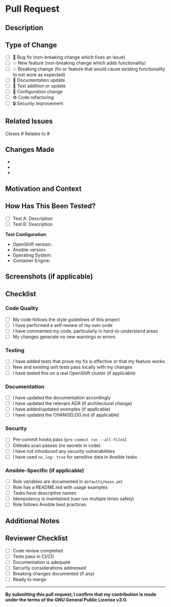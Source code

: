 # Pull Request

## Description

<!-- Provide a clear and concise description of your changes -->

## Type of Change

<!-- Mark the relevant option with an 'x' -->

- [ ] 🐛 Bug fix (non-breaking change which fixes an issue)
- [ ] ✨ New feature (non-breaking change which adds functionality)
- [ ] 💥 Breaking change (fix or feature that would cause existing functionality to not work as expected)
- [ ] 📝 Documentation update
- [ ] 🧪 Test addition or update
- [ ] 🔧 Configuration change
- [ ] ♻️ Code refactoring
- [ ] 🔒 Security improvement

## Related Issues

<!-- Link to related issues using #issue_number -->

Closes #
Relates to #

## Changes Made

<!-- List the specific changes made in this PR -->

- 
- 
- 

## Motivation and Context

<!-- Why is this change required? What problem does it solve? -->

## How Has This Been Tested?

<!-- Describe the tests you ran to verify your changes -->

- [ ] Test A: Description
- [ ] Test B: Description

**Test Configuration**:
- OpenShift version:
- Ansible version:
- Operating System:
- Container Engine:

## Screenshots (if applicable)

<!-- Add screenshots to help explain your changes -->

## Checklist

<!-- Mark completed items with an 'x' -->

### Code Quality
- [ ] My code follows the style guidelines of this project
- [ ] I have performed a self-review of my own code
- [ ] I have commented my code, particularly in hard-to-understand areas
- [ ] My changes generate no new warnings or errors

### Testing
- [ ] I have added tests that prove my fix is effective or that my feature works
- [ ] New and existing unit tests pass locally with my changes
- [ ] I have tested this on a real OpenShift cluster (if applicable)

### Documentation
- [ ] I have updated the documentation accordingly
- [ ] I have updated the relevant ADR (if architectural change)
- [ ] I have added/updated examples (if applicable)
- [ ] I have updated the CHANGELOG.md (if applicable)

### Security
- [ ] Pre-commit hooks pass (`pre-commit run --all-files`)
- [ ] Gitleaks scan passes (no secrets in code)
- [ ] I have not introduced any security vulnerabilities
- [ ] I have used `no_log: true` for sensitive data in Ansible tasks

### Ansible-Specific (if applicable)
- [ ] Role variables are documented in `defaults/main.yml`
- [ ] Role has a README.md with usage examples
- [ ] Tasks have descriptive names
- [ ] Idempotency is maintained (can run multiple times safely)
- [ ] Role follows Ansible best practices

## Additional Notes

<!-- Add any additional notes for reviewers -->

## Reviewer Checklist

<!-- For maintainers reviewing this PR -->

- [ ] Code review completed
- [ ] Tests pass in CI/CD
- [ ] Documentation is adequate
- [ ] Security considerations addressed
- [ ] Breaking changes documented (if any)
- [ ] Ready to merge

---

**By submitting this pull request, I confirm that my contribution is made under the terms of the GNU General Public License v3.0.**

